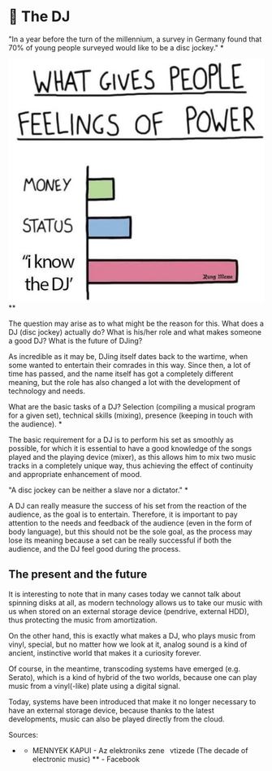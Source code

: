 # 🎼 The DJ

"In a year before the turn of the millennium, a survey in Germany found that 70% of young people surveyed
would like to be a disc jockey." *

![What gives people feelings of power](_static/images/sound/the-dj/the-dj.png)
**

The question may arise as to what might be the reason for this. What does a DJ (disc jockey) actually do? What is
his/her role and what makes someone a good DJ? What is the future of DJing?

As incredible as it may be, DJing itself dates back to the wartime, when some wanted to entertain their comrades
in this way. Since then, a lot of time has passed, and the name itself has got a completely different meaning, but the
role has also changed a lot with the development of technology and needs.

What are the basic tasks of a DJ? Selection (compiling a musical program for a given set), technical skills
(mixing), presence (keeping in touch with the audience). *

The basic requirement for a DJ is to perform his set as smoothly as possible, for which it is essential to have a
good knowledge of the songs played and the playing device (mixer), as this allows him to mix two music tracks in
a completely unique way, thus achieving the effect of continuity and appropriate enhancement of mood.

"A disc jockey can be neither a slave nor a dictator." *

A DJ can really measure the success of his set from the reaction of the audience, as the goal is to entertain.
Therefore, it is important to pay attention to the needs and feedback of the audience (even in the form of body
language), but this should not be the sole goal, as the process may lose its meaning because a set can be really
successful if both the audience, and the DJ feel good during the process.

## The present and the future

It is interesting to note that in many cases today we cannot talk about spinning disks at all, as modern technology
allows us to take our music with us when stored on an external storage device (pendrive, external HDD), thus
protecting the music from amortization.

On the other hand, this is exactly what makes a DJ, who plays music from vinyl, special, but no matter how we
look at it, analog sound is a kind of ancient, instinctive world that makes it a curiosity forever.

Of course, in the meantime, transcoding systems have emerged (e.g. Serato), which is a kind of hybrid of the two
worlds, because one can play music from a vinyl(-like) plate using a digital signal.

Today, systems have been introduced that make it no longer necessary to have an external storage device, because
thanks to the latest developments, music can also be played directly from the cloud.

Sources:

* - MENNYEK KAPUI - Az elektroniks zene  vtizede (The decade of electronic music)
    ** - Facebook
